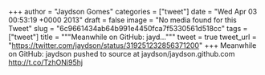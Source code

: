 
+++
author = "Jaydson Gomes"
categories = ["tweet"]
date = "Wed Apr 03 00:53:19 +0000 2013"
draft = false
image = "No media found for this Tweet"
slug = "6c9661434ab64b991e4450fca7f5330561d518cc"
tags = ["tweet"]
title = """Meanwhile on GitHub: jayd..."""
tweet = true
tweet_url = "https://twitter.com/jaydson/status/319251232856371200"
+++
Meanwhile on GitHub: jaydson pushed to source at jaydson/jaydson.github.com http://t.co/TzhONi95hj
